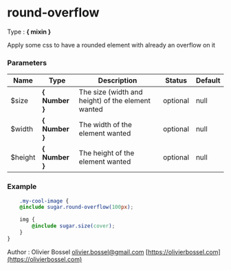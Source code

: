 # round-overflow

<!-- @namespace: sugar.scss.mixin.round-overflow -->

Type : **{ mixin }**


Apply some css to have a rounded element with already an overflow on it



### Parameters
Name  |  Type  |  Description  |  Status  |  Default
------------  |  ------------  |  ------------  |  ------------  |  ------------
$size  |  **{ Number }**  |  The size (width and height) of the element wanted  |  optional  |  null
$width  |  **{ Number }**  |  The width of the element wanted  |  optional  |  null
$height  |  **{ Number }**  |  The height of the element wanted  |  optional  |  null

### Example
```scss
	.my-cool-image {
	@include sugar.round-overflow(100px);

	img {
		@include sugar.size(cover);
	}
}
```
Author : Olivier Bossel [olivier.bossel@gmail.com](mailto:olivier.bossel@gmail.com) [https://olivierbossel.com](https://olivierbossel.com)